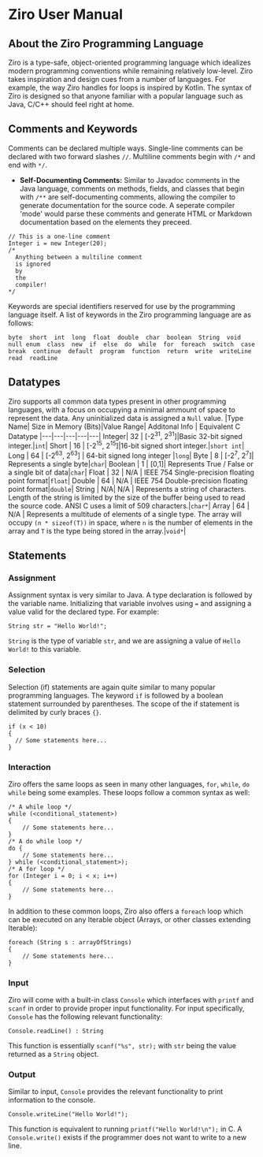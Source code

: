# Ziro User Manual

## About the Ziro Programming Language
Ziro is a type-safe, object-oriented programming language which idealizes modern programming conventions while remaining relatively low-level. Ziro takes inspiration and design cues from a number of languages. For example, the way Ziro handles for loops is inspired by Kotlin. The syntax of Ziro is designed so that anyone familiar with a popular language such as Java, C/C++ should feel right at home. 

## Comments and Keywords
Comments can be declared multiple ways. Single-line comments can be declared with two forward slashes `//`. Multiline comments begin with `/*` and end with `*/`.
  
  - **Self-Documenting Comments:** Similar to Javadoc comments in the Java language, comments on methods, fields, and classes that begin with `/**` are self-documenting comments, allowing the compiler to generate documentation for the source code. A seperate compiler 'mode' would parse these comments and generate HTML or Markdown documentation based on the elements they preceed.

  ```
  // This is a one-line comment
  Integer i = new Integer(20);
  /*
    Anything between a multiline comment
    is ignored
    by
    the
    compiler!
  */
  ```

Keywords are special identifiers reserved for use by the programming language itself. A list of keywords in the Ziro programming language are as follows:  
```
byte  short  int  long  float  double  char  boolean  String  void  null enum  class  new  if  else  do  while  for  foreach  switch  case  break  continue  default  program  function  return  write  writeLine  read  readLine
```

## Datatypes
Ziro supports all common data types present in other programming languages, with a focus on occupying a minimal ammount of space to represent the data. Any uninitialized data is assigned a `Null` value.
|Type Name| Size in Memory (Bits)|Value Range| Additonal Info | Equivalent C Datatype
|---|---|---|---|---|
Integer| 32 | [-2<sup>31</sup>, 2<sup>31</sup>]|Basic 32-bit signed integer.|`int`|
Short | 16 | [-2<sup>15</sup>, 2<sup>15</sup>]|16-bit signed short integer.|`short int`|
Long | 64 | [-2<sup>63</sup>, 2<sup>63</sup>] | 64-bit signed long integer |`long`|
Byte | 8 | [-2<sup>7</sup>, 2<sup>7</sup>]| Represents a single byte|`char`|
Boolean | 1 | [0,1]| Represents True / False or a single bit of data|`char`|
Float | 32 | N/A | IEEE 754 Single-precision floating point format|`float`|
Double | 64 | N/A | IEEE 754 Double-precision floating point format|`double`|
String | N/A| N/A | Represents a string of characters. Length of the string is limited by the size of the buffer being used to read the source code. ANSI C uses a limit of 509 characters.|`char*`|
Array | 64 | N/A | Represents a multitude of elements of a single type. The array will occupy `(n * sizeof(T))` in space, where `n` is the number of elements in the array and `T` is the type being stored in the array.|`void*`|

## Statements
### Assignment
Assignment syntax is very similar to Java. A type declaration is followed by the variable name. Initializing that variable involves using `=` and assigning a value valid for the declared type. For example:
```
String str = "Hello World!";
```
`String` is the type of variable `str`, and we are assigning a value of `Hello World!` to this variable. 
### Selection
Selection (if) statements are again quite similar to many popular programming languages.
The keyword `if` is followed by a boolean statement surrounded by parentheses. The scope of the if statement is delimited by curly braces `{}`.
```
if (x < 10)
{
  // Some statements here...
}
```
### Interaction
Ziro offers the same loops as seen in many other languages, `for`, `while`, `do while` being some examples. These loops follow a common syntax as well:
```
/* A while loop */
while (<conditional_statement>) 
{
    // Some statements here...
}
/* A do while loop */
do {
    // Some statements here...
} while (<conditional_statement>);
/* A for loop */
for (Integer i = 0; i < x; i++)
{
    // Some statements here...
}
```

In addition to these common loops, Ziro also offers a `foreach` loop which can be executed on any Iterable object (Arrays, or other classes extending Iterable):
```
foreach (String s : arrayOfStrings) 
{
    // Some statements here...
}
```

### Input
Ziro will come with a built-in class `Console` which interfaces with `printf` and `scanf` in order to provide proper input functionality. For input specifically, `Console` has the following relevant functionality:
```
Console.readLine() : String
```
This function is essentially `scanf("%s", str);` with `str` being the value returned as a `String` object.
### Output
Similar to input, `Console` provides the relevant functionality to print information to the console.
```
Console.writeLine("Hello World!");
```
This function is equivalent to running `printf("Hello World!\n");` in C. A `Console.write()` exists if the programmer does not want to write to a new line.